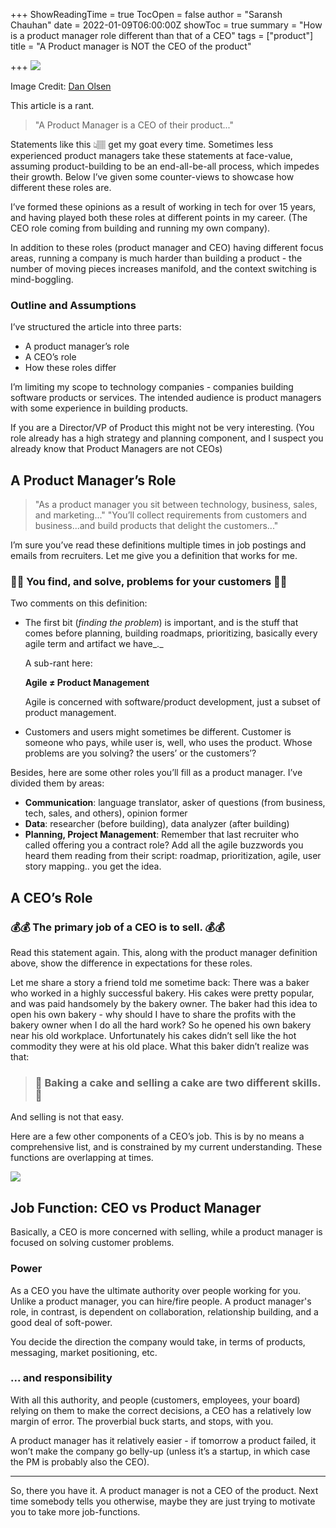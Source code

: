 +++
ShowReadingTime = true
TocOpen = false
author = "Saransh Chauhan"
date = 2022-01-09T06:00:00Z
showToc = true
summary = "How is a product manager role different than that of a CEO"
tags = ["product"]
title = "A Product manager is NOT the CEO of the product"

+++
![](/uploads/pm-responsibility.jpg)

Image Credit: [Dan Olsen](https://www.linkedin.com/in/danolsen98/)

This article is a rant.

> "A Product Manager is a CEO of their product..."

Statements like this 👆🏽 get my goat every time. Sometimes less experienced product managers take these statements at face-value, assuming product-building to be an end-all-be-all process, which impedes their growth. Below I’ve given some counter-views to showcase how different these roles are.

I’ve formed these opinions as a result of working in tech for over 15 years, and having played both these roles at different points in my career. (The CEO role coming from building and running my own company).

In addition to these roles (product manager and CEO) having different focus areas, running a company is much harder than building a product - the number of moving pieces increases manifold, and the context switching is mind-boggling.

### Outline and Assumptions

I’ve structured the article into three parts:

* A product manager’s role
* A CEO’s role
* How these roles differ

I’m limiting my scope to technology companies - companies building software products or services. The intended audience is product managers with some experience in building products.

If you are a Director/VP of Product this might not be very interesting. (You role already has a high strategy and planning component, and I suspect you already know that Product Managers are not CEOs)

## A Product Manager’s Role

> "As a product manager you sit between technology, business, sales, and marketing..." "You’ll collect requirements from customers and business...and build products that delight the customers..."

I’m sure you’ve read these definitions multiple times in job postings and emails from recruiters. Let me give you a definition that works for me.

### 🍁🍁 You find, and solve, problems for your customers 🍁🍁

Two comments on this definition:

* The first bit (_finding the problem_) is important, and is the stuff that comes before planning, building roadmaps, prioritizing, basically every agile term and artifact we have_._

  A sub-rant here:

  **Agile ≠ Product Management**

  Agile is concerned with software/product development, just a subset of product management.
* Customers and users might sometimes be different. Customer is someone who pays, while user is, well, who uses the product. Whose problems are you solving? the users’ or the customers’?

Besides, here are some other roles you’ll fill as a product manager. I’ve divided them by areas:

* **Communication**: language translator, asker of questions (from business, tech, sales, and others), opinion former
* **Data**: researcher (before building), data analyzer (after building)
* **Planning, Project Management**: Remember that last recruiter who called offering you a contract role? Add all the agile buzzwords you heard them reading from their script: roadmap, prioritization, agile, user story mapping.. you get the idea.

## A CEO’s Role

### 💰💰 The primary job of a CEO is to sell. 💰💰

Read this statement again. This, along with the product manager definition above, show the difference in expectations for these roles.

Let me share a story a friend told me sometime back: There was a baker who worked in a highly successful bakery. His cakes were pretty popular, and was paid handsomely by the bakery owner. The baker had this idea to open his own bakery - why should I have to share the profits with the bakery owner when I do all the hard work? So he opened his own bakery near his old workplace. Unfortunately his cakes didn’t sell like the hot commodity they were at his old place. What this baker didn’t realize was that:

> ### 🎂 Baking a cake and selling a cake are two different skills. 🎂

And selling is not that easy.

Here are a few other components of a CEO’s job. This is by no means a comprehensive list, and is constrained by my current understanding. These functions are overlapping at times.

![](/uploads/ceo.jpg)

## Job Function: CEO vs Product Manager

Basically, a CEO is more concerned with selling, while a product manager is focused on solving customer problems.

### Power

As a CEO you have the ultimate authority over people working for you. Unlike a product manager, you can hire/fire people. A product manager's role, in contrast, is dependent on collaboration, relationship building, and a good deal of soft-power.

You decide the direction the company would take, in terms of products, messaging, market positioning, etc.

### ... and responsibility

With all this authority, and people (customers, employees, your board) relying on them to make the correct decisions, a CEO has a relatively low margin of error. The proverbial buck starts, and stops, with you.

A product manager has it relatively easier - if tomorrow a product failed, it won’t make the company go belly-up (unless it’s a startup, in which case the PM is probably also the CEO).

***

So, there you have it. A product manager is not a CEO of the product. Next time somebody tells you otherwise, maybe they are just trying to motivate you to take more job-functions.